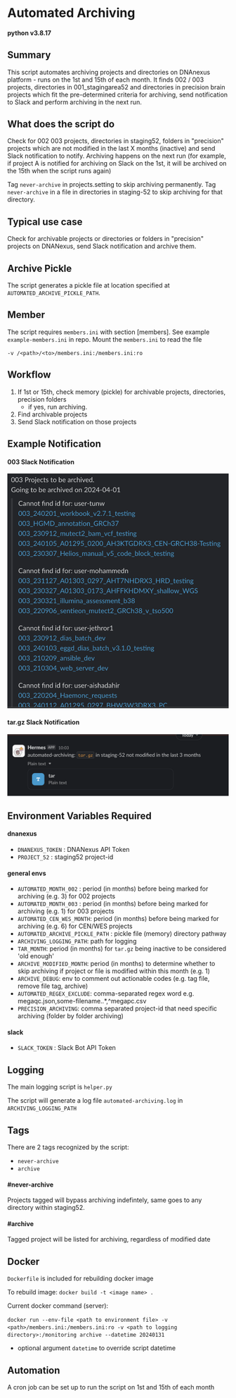 # Automated Archiving

#### python v3.8.17

## Summary
This script automates archiving projects and directories on DNAnexus platform - runs on the 1st and 15th of each month. 
It finds 002 / 003 projects, directories in 001_stagingarea52 and directories in precision brain projects which fit the pre-determined criteria for archiving, send notification to Slack and perform archiving in the next run.

## What does the script do
Check for 002 003 projects, directories in staging52, folders in "precision" projects which are not modified in the last X months (inactive) and send Slack notification to notify. Archiving happens on the next run (for example, if project A is notified for archiving on Slack on the 1st, it will be archived on the 15th when the script runs again)

Tag `never-archive` in projects.setting to skip archiving permanently.
Tag `never-archive` in a file in directories in staging-52 to skip archiving for that directory.

## Typical use case
Check for archivable projects or directories or folders in "precision" projects on DNANexus, send Slack notification and archive them.

## Archive Pickle
The script generates a pickle file at location specified at `AUTOMATED_ARCHIVE_PICKLE_PATH`.

## Member
The script requires `members.ini` with section [members]. See example `example-members.ini` in repo. Mount the `members.ini` to read the file

```
-v /<path>/<to>/members.ini:/members.ini:ro
```

## Workflow
1. If 1st or 15th, check memory (pickle) for archivable projects, directories, precision folders
    - if yes, run archiving.
2. Find archivable projects
3. Send Slack notification on those projects

## Example Notification

#### 003 Slack Notification
![notification](demo/003_demo.png)

#### tar.gz Slack Notification
![tar notification](demo/tar_demo.png)

## Environment Variables Required
#### dnanexus
- `DNANEXUS_TOKEN` : DNANexus API Token
- `PROJECT_52` : staging52 project-id
#### general envs
- `AUTOMATED_MONTH_002` : period (in months) before being marked for archiving (e.g. 3) for 002 projects
- `AUTOMATED_MONTH_003` : period (in months) before being marked for archiving (e.g. 1) for 003 projects
- `AUTOMATED_CEN_WES_MONTH`: period (in months) before being marked for archiving (e.g. 6) for CEN/WES projects
- `AUTOMATED_ARCHIVE_PICKLE_PATH` : pickle file (memory) directory pathway
- `ARCHIVING_LOGGING_PATH`: path for logging
- `TAR_MONTH`: period (in months) for `tar.gz` being inactive to be considered 'old enough'
- `ARCHIVE_MODIFIED_MONTH`: period (in months) to determine whether to skip archiving if project or file is modified within this month (e.g. 1)
- `ARCHIVE_DEBUG`: env to comment out actionable codes (e.g. tag file, remove file tag, archive)
- `AUTOMATED_REGEX_EXCLUDE`: comma-separated regex word e.g. megaqc.json,some-filename\..*,^megapc.csv
- `PRECISION_ARCHIVING`: comma separated project-id that need specific archiving (folder by folder archiving)
#### slack
- `SLACK_TOKEN` : Slack Bot API Token

## Logging
The main logging script is `helper.py`

The script will generate a log file `automated-archiving.log` in `ARCHIVING_LOGGING_PATH`

## Tags
There are 2 tags recognized by the script:
- `never-archive`
- `archive`

#### #never-archive
Projects tagged will bypass archiving indefintely, same goes to any directory within staging52.

#### #archive
Tagged project will be listed for archiving, regardless of modified date

## Docker
`Dockerfile` is included for rebuilding docker image

To rebuild image: `docker build -t <image name> .`

Current docker command (server):

```docker run --env-file <path to environment file> -v <path>/members.ini:/members.ini:ro -v <path to logging directory>:/monitoring archive --datetime 20240131```

- optional argument `datetime` to override script datetime

## Automation
A cron job can be set up to run the script on 1st and 15th of each month
